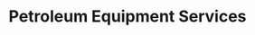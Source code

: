 ---
title: "Petroleum Equipment Services"
url: /kerrville/petroleum-equipment-services/
shop: gas
---